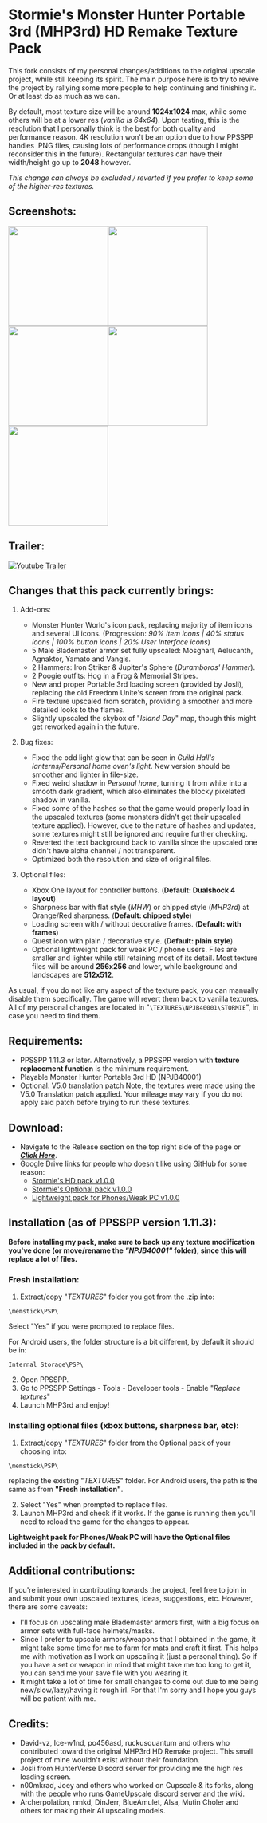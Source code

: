 # Stormie's Monster Hunter Portable 3rd (MHP3rd) HD Remake Texture Pack
This fork consists of my personal changes/additions to the original upscale project, while still keeping its spirit. The main purpose here is to try to revive the project by rallying some more people to help continuing and finishing it. Or at least do as much as we can.

By default, most texture size will be around **1024x1024** max, while some others will be at a lower res (*vanilla is 64x64*). Upon testing, this is the resolution that I personally think is the best for both quality and performance reason. 4K resolution won't be an option due to how PPSSPP handles .PNG files, causing lots of performance drops (though I might reconsider this in the future). Rectangular textures can have their width/height go up to **2048** however.

*This change can always be excluded / reverted if you prefer to keep some of the higher-res textures.*

## Screenshots:
<img src="https://github.com/StormieVN/MonsterHunterPortable3rdHDRemake/blob/screenshots/Compare_Belt_Vangis.jpg" height="200"><img src="https://github.com/StormieVN/MonsterHunterPortable3rdHDRemake/blob/screenshots/Compare_Glow.jpg" height="200"><img src="https://github.com/StormieVN/MonsterHunterPortable3rdHDRemake/blob/screenshots/Compare_Head_Yamato.jpg" height="200"><img src="https://github.com/StormieVN/MonsterHunterPortable3rdHDRemake/blob/screenshots/Compare_Icon2.jpg" height="200"><img src="https://github.com/StormieVN/MonsterHunterPortable3rdHDRemake/blob/screenshots/MHP3rd_Compare_Optionals.jpg" height="200">

## Trailer:
[![Youtube Trailer](https://github.com/StormieVN/MonsterHunterPortable3rdHDRemake/blob/screenshots/MHP3rd_Thumbnail_Play.jpg)](https://www.youtube.com/watch?v=RoOyvYqh7pc)

## Changes that this pack currently brings:
1. Add-ons:
	- Monster Hunter World's icon pack, replacing majority of item icons and several UI icons. (Progression: *90% item icons | 40% status icons | 100% button icons | 20% User Interface icons*)
	- 5 Male Blademaster armor set fully upscaled: Mosgharl, Aelucanth, Agnaktor, Yamato and Vangis.
	- 2 Hammers: Iron Striker & Jupiter's Sphere (*Duramboros' Hammer*).
	- 2 Poogie outfits: Hog in a Frog & Memorial Stripes.
	- New and proper Portable 3rd loading screen (provided by Josli), replacing the old Freedom Unite's screen from the original pack.
	- Fire texture upscaled from scratch, providing a smoother and more detailed looks to the flames.
	- Slightly upscaled the skybox of "*Island Day*" map, though this might get reworked again in the future.

2. Bug fixes:
	- Fixed the odd light glow that can be seen in *Guild Hall's lanterns/Personal home oven's light*. New version should be smoother and lighter in file-size.
	- Fixed weird shadow in *Personal home*, turning it from white into a smooth dark gradient, which also eliminates the blocky pixelated shadow in vanilla.
	- Fixed some of the hashes so that the game would properly load in the upscaled textures (some monsters didn't get their upscaled texture applied). However, due to the nature of hashes and updates, some textures might still be ignored and require further checking.
	- Reverted the text background back to vanilla since the upscaled one didn't have alpha channel / not transparent.
	- Optimized both the resolution and size of original files.

3. Optional files:
	- Xbox One layout for controller buttons. (**Default: Dualshock 4 layout**)
	- Sharpness bar with flat style (*MHW*) or chipped style (*MHP3rd*) at Orange/Red sharpness. (**Default: chipped style**)
	- Loading screen with / without decorative frames. (**Default: with frames**)
	- Quest icon with plain / decorative style. (**Default: plain style**)
	- Optional lightweight pack for weak PC / phone users. Files are smaller and lighter while still retaining most of its detail. Most texture files will be around **256x256** and lower, while background and landscapes are **512x512**.

As usual, if you do not like any aspect of the texture pack, you can manually disable them specifically. The game will revert them back to vanilla textures. All of my personal changes are located in "`\TEXTURES\NPJB40001\STORMIE`", in case you need to find them.

## Requirements:
- PPSSPP 1.11.3 or later. Alternatively, a PPSSPP version with **texture replacement function** is the minimum requirement.
- Playable Monster Hunter Portable 3rd HD (NPJB40001)
- Optional: V5.0 translation patch
Note, the textures were made using the V5.0 Translation patch applied. Your mileage may vary if you do not apply said patch before trying to run these textures.

## Download:
- Navigate to the Release section on the top right side of the page or [***Click Here***](https://github.com/StormieVN/MonsterHunterPortable3rdHDRemake/releases).
- Google Drive links for people who doesn't like using GitHub for some reason:
	- [Stormie's HD pack v1.0.0](https://drive.google.com/file/d/1XfwSUNyhlhckC7CjQiuDwUwJDi-fhBuS/view?usp=sharing)
	- [Stormie's Optional pack v1.0.0](https://drive.google.com/file/d/1JqFD4h7KGL8wlBO5zyjbXfQR-9ZQK289/view?usp=sharing)
	- [Lightweight pack for Phones/Weak PC v1.0.0](https://drive.google.com/file/d/10oAvDK4xzSvcx6ZT7-zHZabHt_oq_Rw4/view?usp=sharing)

## Installation (as of PPSSPP version 1.11.3):
**Before installing my pack, make sure to back up any texture modification you've done (or move/rename the _"NPJB40001"_ folder), since this will replace a lot of files.**

### Fresh installation:
1. Extract/copy "*TEXTURES*" folder you got from the .zip into:
```
\memstick\PSP\
```
Select "Yes" if you were prompted to replace files.

For Android users, the folder structure is a bit different, by default it should be in:
```
Internal Storage\PSP\
```
2. Open PPSSPP.
3. Go to PPSSPP Settings - Tools - Developer tools - Enable "*Replace textures*"
4. Launch MHP3rd and enjoy!

### Installing optional files (xbox buttons, sharpness bar, etc):
1. Extract/copy "*TEXTURES*" folder from the Optional pack of your choosing into:
```
\memstick\PSP\
```
replacing the existing "*TEXTURES*" folder. For Android users, the path is the same as from **"Fresh installation"**.

2. Select "Yes" when prompted to replace files.
3. Launch MHP3rd and check if it works. If the game is running then you'll need to reload the game for the changes to appear.

**Lightweight pack for Phones/Weak PC will have the Optional files included in the pack by default.**

## Additional contributions:
If you're interested in contributing towards the project, feel free to join in and submit your own upscaled textures, ideas, suggestions, etc.
However, there are some caveats:
- I'll focus on upscaling male Blademaster armors first, with a big focus on armor sets with full-face helmets/masks.
- Since I prefer to upscale armors/weapons that I obtained in the game, it might take some time for me to farm for mats and craft it first. This helps me with motivation as I work on upscaling it (just a personal thing).
So if you have a set or weapon in mind that might take me too long to get it, you can send me your save file with you wearing it.
- It might take a lot of time for small changes to come out due to me being new/slow/lazy/having it rough irl. For that I'm sorry and I hope you guys will be patient with me.

## Credits:
- David-vz, Ice-w1nd, po456asd, ruckusquantum and others who contributed toward the original MHP3rd HD Remake project.
This small project of mine wouldn't exist without their foundation.
- Josli from HunterVerse Discord server for providing me the high res loading screen.
- n00mkrad, Joey and others who worked on Cupscale & its forks, along with the people who runs GameUpscale discord server and the wiki.
- Archerpolation, nmkd, DinJerr, BlueAmulet, Alsa, Mutin Choler and others for making their AI upscaling models.
